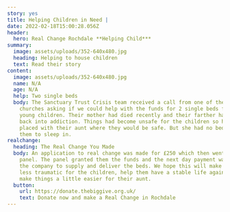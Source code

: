 ```yaml
---
story: yes
title: Helping Children in Need |
date: 2022-02-18T15:00:28.056Z
header:
  hero: Real Change Rochdale **Helping Child***
summary:
  image: assets/uploads/352-640x480.jpg
  heading: Helping to house children
  text: Read their story
content:
  image: assets/uploads/352-640x480.jpg
  name: N/A
  age: N/A
  help: Two single beds
  body: The Sanctuary Trust Crisis team received a call from one of the local
    churches asking if we could help with the funds for 2 single beds for 2
    young children. Their mother had died recently and their farther had slipped
    back into addiction. Things had become unsafe for the children so had been
    placed with their aunt where they would be safe. But she had no beds for
    them to sleep in.
realchange:
  heading: The Real Change You Made
  body: An application to real change was made for £250 which then went to the
    panel. The panel granted them the funds and the next day payment was paid to
    the company to supply and deliver the beds. We hope this will make things
    less traumatic for the children, help them have a stable life again and to
    make things a little easier for their aunt.
  button:
    url: https://donate.thebiggive.org.uk/
    text: Donate now and make a Real Change in Rochdale
---
```

